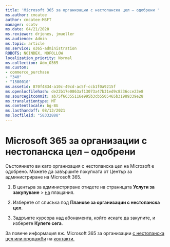 ```yaml
---
title: 'Microsoft 365 за организации с нестопанска цел – одобрени '
ms.author: cmcatee
author: cmcatee-MSFT
manager: scotv
ms.date: 04/21/2020
ms.reviewer: drjones, jmueller
ms.audience: Admin
ms.topic: article
ms.service: o365-administration
ROBOTS: NOINDEX, NOFOLLOW
localization_priority: Normal
ms.collection: Adm_O365
ms.custom:
- commerce_purchase
- "340"
- "1500010"
ms.assetid: 870f4834-a10c-49cd-ac5f-ccb1f0a9215f
ms.openlocfilehash: de22b17e0863af13073a47b31ed9c8236cce23e8
ms.sourcegitcommit: ab75f66355116e995b3cb5505465b31989339e28
ms.translationtype: MT
ms.contentlocale: bg-BG
ms.lasthandoff: 08/13/2021
ms.locfileid: "58332888"
---
```

# <a name="microsoft-365-for-nonprofits---approved"></a>Microsoft 365 за организации с нестопанска цел – одобрени

Състоянието ви като организация с нестопанска цел на Microsoft е одобрено. Можете да завършите покупката от Център за администриране на Microsoft 365.

1. В центъра за администриране отидете на страницата **Услуги за закупуване** \> [на](https://go.microsoft.com/fwlink/p/?linkid=868433) плащания.

2. Изберете от списъка под **Планове за организации с нестопанска цел**.

3. Задръжте курсора над абонамента, който искате да закупите, и изберете **Купете сега**.

За повече информация вж. Microsoft 365 за организации [с нестопанска цел или продажби](https://www.microsoft.com/nonprofits/microsoft-365) на [контакти.](https://www.microsoft.com/nonprofits/contact-us)

